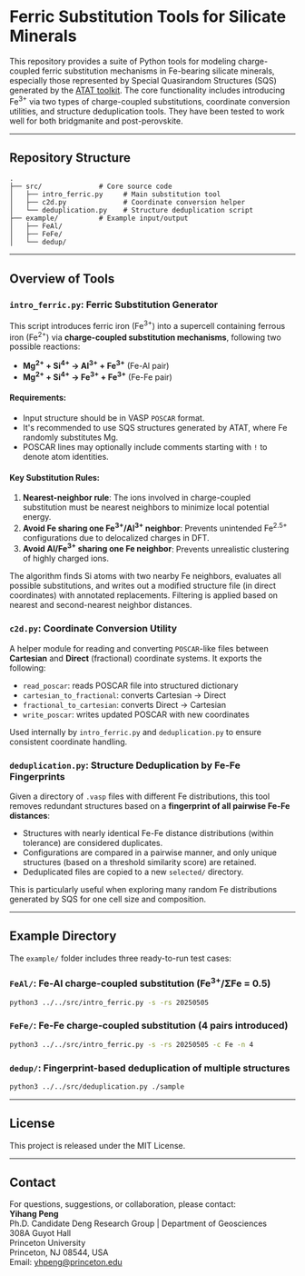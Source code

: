 # Ferric Substitution Tools for Silicate Minerals

This repository provides a suite of Python tools for modeling charge-coupled ferric substitution mechanisms in Fe-bearing silicate minerals, especially those represented by Special Quasirandom Structures (SQS) generated by the [ATAT toolkit](https://www.brown.edu/Departments/Engineering/Labs/avdw/atat/). The core functionality includes introducing Fe<sup>3+</sup> via two types of charge-coupled substitutions, coordinate conversion utilities, and structure deduplication tools. They have been tested to work well for both bridgmanite and post-perovskite.

---

## Repository Structure

```
.
├── src/              # Core source code
│   ├── intro_ferric.py     # Main substitution tool
│   ├── c2d.py              # Coordinate conversion helper
│   └── deduplication.py    # Structure deduplication script
├── example/          # Example input/output
│   ├── FeAl/
│   ├── FeFe/
│   └── dedup/
```

---

## Overview of Tools

### `intro_ferric.py`: Ferric Substitution Generator

This script introduces ferric iron (Fe<sup>3+</sup>) into a supercell containing ferrous iron (Fe<sup>2+</sup>) via **charge-coupled substitution mechanisms**, following two possible reactions:

* **Mg<sup>2+</sup> + Si<sup>4+</sup> → Al<sup>3+</sup> + Fe<sup>3+</sup>**  (Fe-Al pair)
* **Mg<sup>2+</sup> + Si<sup>4+</sup> → Fe<sup>3+</sup> + Fe<sup>3+</sup>**  (Fe-Fe pair)

#### Requirements:

* Input structure should be in VASP `POSCAR` format.
* It's recommended to use SQS structures generated by ATAT, where Fe randomly substitutes Mg.
* POSCAR lines may optionally include comments starting with `!` to denote atom identities.

#### Key Substitution Rules:

1. **Nearest-neighbor rule**: The ions involved in charge-coupled substitution must be nearest neighbors to minimize local potential energy.
2. **Avoid Fe sharing one Fe<sup>3+</sup>/Al<sup>3+</sup> neighbor**: Prevents unintended Fe<sup>2.5+</sup> configurations due to delocalized charges in DFT.
3. **Avoid Al/Fe<sup>3+</sup> sharing one Fe neighbor**: Prevents unrealistic clustering of highly charged ions.

The algorithm finds Si atoms with two nearby Fe neighbors, evaluates all possible substitutions, and writes out a modified structure file (in direct coordinates) with annotated replacements. Filtering is applied based on nearest and second-nearest neighbor distances.

### `c2d.py`: Coordinate Conversion Utility

A helper module for reading and converting `POSCAR`-like files between **Cartesian** and **Direct** (fractional) coordinate systems. It exports the following:

* `read_poscar`: reads POSCAR file into structured dictionary
* `cartesian_to_fractional`: converts Cartesian → Direct
* `fractional_to_cartesian`: converts Direct → Cartesian
* `write_poscar`: writes updated POSCAR with new coordinates

Used internally by `intro_ferric.py` and `deduplication.py` to ensure consistent coordinate handling.

### `deduplication.py`: Structure Deduplication by Fe-Fe Fingerprints

Given a directory of `.vasp` files with different Fe distributions, this tool removes redundant structures based on a **fingerprint of all pairwise Fe-Fe distances**:

* Structures with nearly identical Fe-Fe distance distributions (within tolerance) are considered duplicates.
* Configurations are compared in a pairwise manner, and only unique structures (based on a threshold similarity score) are retained.
* Deduplicated files are copied to a new `selected/` directory.

This is particularly useful when exploring many random Fe distributions generated by SQS for one cell size and composition.

---

## Example Directory

The `example/` folder includes three ready-to-run test cases:

### `FeAl/`: Fe-Al charge-coupled substitution (Fe<sup>3+</sup>/ΣFe = 0.5)

```bash
python3 ../../src/intro_ferric.py -s -rs 20250505
```

### `FeFe/`: Fe-Fe charge-coupled substitution (4 pairs introduced)

```bash
python3 ../../src/intro_ferric.py -s -rs 20250505 -c Fe -n 4
```

### `dedup/`: Fingerprint-based deduplication of multiple structures

```bash
python3 ../../src/deduplication.py ./sample
```

---

## License

This project is released under the MIT License.

---

## Contact

For questions, suggestions, or collaboration, please contact:  
**Yihang Peng**  
Ph.D. Candidate 
Deng Research Group | Department of Geosciences  
308A Guyot Hall  
Princeton University  
Princeton, NJ 08544, USA  
Email: yhpeng@princeton.edu  
